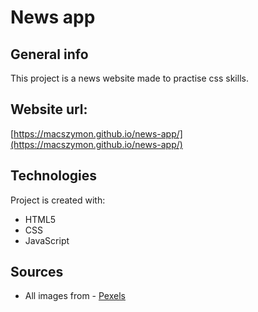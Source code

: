 # News app

## General info
This project is a news website made to practise css skills.

## Website url:
[https://macszymon.github.io/news-app/](https://macszymon.github.io/news-app/)
 
## Technologies
Project is created with:
* HTML5
* CSS
* JavaScript

## Sources
* All images from - [Pexels](https://www.pexels.com/pl-pl/)
